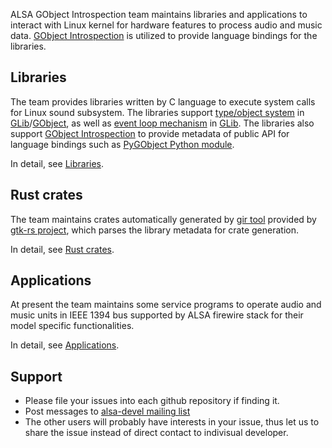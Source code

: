 ALSA GObject Introspection team maintains libraries and applications to interact with Linux kernel
for hardware features to process audio and music data.
[GObject Introspection](https://gi.readthedocs.io/) is utilized to provide language bindings for
the libraries.

## Libraries

The team provides libraries written by C language to execute system calls for Linux sound
subsystem.  The libraries support [type/object system](https://docs.gtk.org/gobject/concepts.html)
in [GLib](https://docs.gtk.org/glib/)/[GObject](https://docs.gtk.org/gobject/), as well as
[event loop mechanism](https://docs.gtk.org/glib/main-loop.html) in
[GLib](https://docs.gtk.org/glib/). The libraries also support
[GObject Introspection](https://gi.readthedocs.io/) to provide metadata of public API for
language bindings such as [PyGObject Python module](pygobject.readthedocs.io/).

In detail, see [Libraries](libraries.md).

## Rust crates

The team maintains crates automatically generated by [gir tool](https://gtk-rs.org/gir/book/) provided
by [gtk-rs project](https://gtk-rs.org/), which parses the library metadata for crate generation.

In detail, see [Rust crates](crates.md).

## Applications

At present the team maintains some service programs to operate audio and music units
in IEEE 1394 bus supported by ALSA firewire stack for their model specific functionalities.

In detail, see [Applications](applications.md).

## Support

* Please file your issues into each github repository if finding it.
* Post messages to [alsa-devel mailing list](https://mailman.alsa-project.org/mailman/listinfo/alsa-devel)
* The other users will probably have interests in your issue, thus let us to share the issue
  instead of direct contact to indivisual developer.
